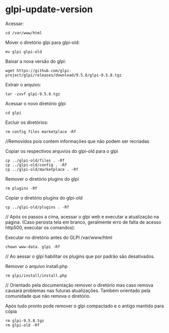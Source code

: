 # glpi-update-version

Acessar:
````
cd /var/www/html
````
Mover o diretório glpi para glpi-old:
````
mv glpi glpi-old
````
Baixar a nova versão do glpi:
````
wget https://github.com/glpi-project/glpi/releases/download/9.5.8/glpi-9.5.8.tgz
````
Extrair o arquivo:
````
tar -zxvf glpi-9.5.8.tgz
````
Acessar o novo diretório glpi
````
cd glpi
````
Excluir os diretórios:
````
rm config files marketplace -Rf
````

//Removidos pois contem informações que não podem ser recriadas

Copiar os respectivos arquvios do glpi-old para o glpi
````
cp ../glpi-old/files . -Rf
cp ../glpi-old/config . -Rf
cp ../glpi-old/marketplace . -Rf
````
Remover o diretório plugins do glpi
````
rm plugins -Rf
````
Copiar o diretório plugins do glpi-old
````
cp ../glpi-old/plugins . -Rf
````

// Após os passos a cima, acessar o glpi web e executar a atualização na página.
(Caso persista tela em branco, geralmente erro de falta de acesso http500, 
executar os comandos):

Executar no diretório antes do GLPI /var/www/html
````
chown www-data. glpi -Rf
````
// Ao aessar o glpi habilitar os plugins que por padrão são desativados.

Remover o arquivo install.php
````
rm glpi/install/install.php
````

// Orientado pela documentação remover o diretório mas caso remova causará problemas
nas futuras atualizações. Também orientado pela comunidade que não remova o diretório.

Após tudo pronto pode remover o glpi compactado e o antigo mantido para cópia
````
rm glpi-9.5.8.tgz
rm glpi-old -Rf
````